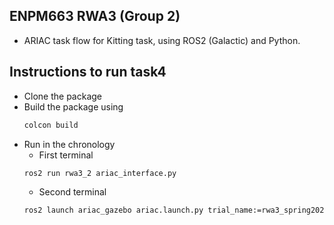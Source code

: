 ## ENPM663 RWA3 (Group 2)
* ARIAC task flow for Kitting task, using ROS2 (Galactic) and Python.

## Instructions to run task4
* Clone the package
* Build the package using
  ```bash
  colcon build
  ```
* Run in the chronology
  - First terminal
  ```bash
  ros2 run rwa3_2 ariac_interface.py
  ```
  - Second terminal
  ```bash
  ros2 launch ariac_gazebo ariac.launch.py trial_name:=rwa3_spring2024
  ```

